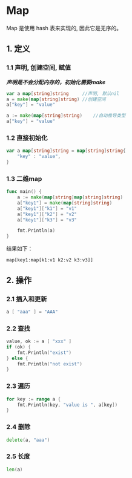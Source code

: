 # Map

Map 是使用 hash 表来实现的, 因此它是无序的。

## 1. 定义

### 1.1 声明, 创建空间, 赋值

***声明是不会分配内存的，初始化需要make***

```go
var a map[string]string     //声明, 默认nil
a = make(map[string]string) //创建空间
a["key"] = "value"
```

```go
a := make(map[string]string)    //自动推导类型
a["key"] = "value"
```

### 1.2 直接初始化

```go
var a map[string]string = map[string]string{
    "key" : "value",
}
```

### 1.3 二维map

```go
func main() {
    a := make(map[string]map[string]string)
    a["key1"] = make(map[string]string)
    a["key1"]["k1"] = "v1"
    a["key1"]["k2"] = "v2"
    a["key1"]["k3"] = "v3"

    fmt.Println(a)
}
```

结果如下：

```result
map[key1:map[k1:v1 k2:v2 k3:v3]]
```

## 2. 操作

### 2.1 插入和更新

```go
a [ "aaa" ] = "AAA"
```

### 2.2 查找

```go
value, ok := a [ "xxx" ]
if (ok) {
    fmt.Println("exist")
} else {
    fmt.Println("not exist")
}
```

### 2.3 遍历

```go
for key := range a {
    fmt.Println(key, "value is ", a[key])
}
```

### 2.4 删除

```go
delete(a, "aaa")
```

### 2.5 长度

```go
len(a)
```
